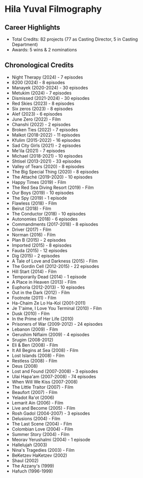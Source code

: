 # Hila Yuval Filmography

## Career Highlights
- Total Credits: 82 projects (77 as Casting Director, 5 in Casting Department)
- Awards: 5 wins & 2 nominations

## Chronological Credits

- Night Therapy (2024) - 7 episodes
- 8200 (2024) - 8 episodes
- Manayek (2020-2024) - 30 episodes
- Metukim (2024) - 7 episodes
- Dismissed (2021-2024) - 30 episodes
- Red Skies (2023) - 8 episodes
- Six zeros (2023) - 8 episodes
- Alef (2023) - 6 episodes
- June Zero (2022) - Film
- Chanshi (2022) - 2 episodes
- Broken Ties (2022) - 7 episodes
- Malkot (2018-2022) - 11 episodes
- Kfulim (2015-2022) - 16 episodes
- Sad City Girls (2021) - 2 episodes
- Me'ila (2021) - 7 episodes
- Michael (2018-2021) - 10 episodes
- Shtisel (2013-2021) - 33 episodes
- Valley of Tears (2020) - 8 episodes
- The Big Special Thing (2020) - 8 episodes
- The Attaché (2019-2020) - 10 episodes
- Happy Times (2019) - Film
- The Red Sea Diving Resort (2019) - Film
- Our Boys (2019) - 10 episodes
- The Spy (2019) - 1 episode
- Flawless (2018) - Film
- Beirut (2018) - Film
- The Conductor (2018) - 10 episodes
- Autonomies (2018) - 6 episodes
- Commandments (2017-2018) - 8 episodes
- Driver (2017) - Film
- Norman (2016) - Film
- Plan B (2015) - 2 episodes
- Imported (2015) - 8 episodes
- Fauda (2015) - 12 episodes
- Dig (2015) - 2 episodes
- A Tale of Love and Darkness (2015) - Film
- The Gordin Cell (2012-2015) - 22 episodes
- Hill Start (2014) - Film
- Temporarily Dead (2014) - 1 episode
- A Place in Heaven (2013) - Film
- Euphoria (2012-2013) - 10 episodes
- Out in the Dark (2012) - Film
- Footnote (2011) - Film
- Ha-Chaim Ze Lo Ha-Kol (2001-2011)
- Je T'aime, I Love You Terminal (2010) - Film
- Dusk (2010) - Film
- In the Prime of Her Life (2010)
- Prisoners of War (2009-2012) - 24 episodes
- Lebanon (2009) - Film
- Gerushim Niflaim (2009) - 4 episodes
- Srugim (2008-2012)
- Eli & Ben (2008) - Film
- It All Begins at Sea (2008) - Film
- Lost Islands (2008) - Film
- Restless (2008) - Film
- Deus (2008)
- Lost and Found (2007-2008) - 3 episodes
- Ulai Hapa'am (2007-2008) - 74 episodes
- When Will We Kiss (2007-2008)
- The Little Traitor (2007) - Film
- Beaufort (2007) - Film
- Yeladot Ra'ot (2006)
- Lemarit Ain (2006) - Film
- Live and Become (2005) - Film
- Rosh Gadol (2004-2007) - 3 episodes
- Delusions (2004) - Film
- The Last Scene (2004) - Film
- Colombian Love (2004) - Film
- Summer Story (2004) - Film
- Meorav Yerushalmi (2004) - 1 episode
- Hallelujah (2003)
- Nina's Tragedies (2003) - Film
- BeKetzev HaKetzev (2002)
- Shaul (2002)
- The Azzany's (1999)
- Hafuch (1996-1999)

